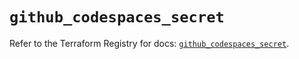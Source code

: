 # `github_codespaces_secret`

Refer to the Terraform Registry for docs: [`github_codespaces_secret`](https://registry.terraform.io/providers/integrations/github/6.7.0/docs/resources/codespaces_secret).
